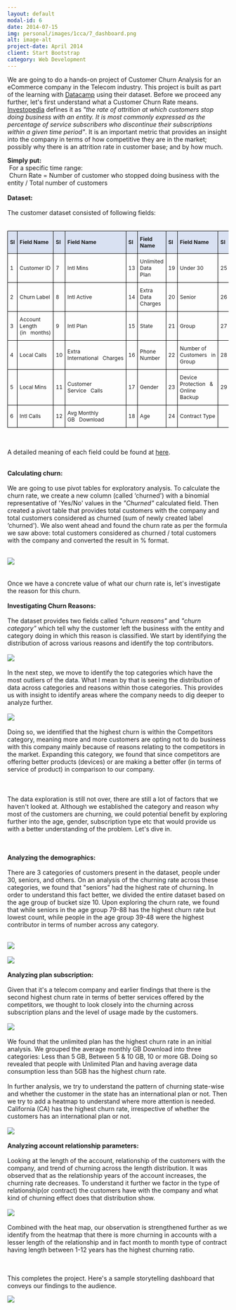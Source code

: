 ```yaml
---
layout: default
modal-id: 6
date: 2014-07-15
img: personal/images/1cca/7_dashboard.png
alt: image-alt
project-date: April 2014
client: Start Bootstrap
category: Web Development
---
```

<style type="text/css">
.tg  {border-collapse:collapse;border-spacing:0;width: auto;height: auto;}
.tg td{border-color:black;border-style:solid;border-width:1px;font-size:12px;
  overflow:hidden;padding:10px 5px;word-break:normal;}
.tg th{border-color:black;border-style:solid;border-width:1px;font-size:12px;
  font-weight:normal;overflow:hidden;padding:10px 5px;word-break:normal;}
.tg .tg-cly1{text-align:left;vertical-align:middle}
.tg .tg-99ka{background-color:#D9E1F2;font-weight:bold;text-align:left;vertical-align:middle}
.responsive {width: auto;height: auto}
</style>
<div>
   <p>We are going to do a hands-on project of Customer Churn Analysis for an eCommerce company in the Telecom industry. This project is built as part of the learning with <a href="https://app.datacamp.com/learn">Datacamp</a> using their dataset. Before we proceed any further, let's first understand what a Customer Churn Rate means. <a href="#:~:text=The%20churn%20rate%2C%20also%20known,within%20a%20given%20time%20period.">Investopedia</a> defines it as <em>"</em><em>the rate of attrition at which customers stop doing business with an entity. It is most commonly expressed as the percentage of service subscribers who discontinue their subscriptions within a given time period</em><em>"</em>. It is an important metric that provides an insight into the company in terms of how competitive they are in the market; possibly why there is an attrition rate in customer base; and by how much. </p>
   <b>Simply put:</b><br>
   &nbsp;For a specific time range:<br>
   &nbsp;Churn Rate = Number of customer who stopped doing business with the entity / Total number of customers<br><br>
   <b>Dataset:</b><br><br>
   The customer dataset consisted of following fields:<br><br>

<table class="tg">
<thead>
  <tr>
    <th class="tg-99ka">Sl</th>
    <th class="tg-99ka">Field Name</th>
    <th class="tg-99ka">Sl</th>
    <th class="tg-99ka">Field Name</th>
    <th class="tg-99ka">Sl</th>
    <th class="tg-99ka">Field Name</th>
    <th class="tg-99ka">Sl</th>
    <th class="tg-99ka">Field Name</th>
    <th class="tg-99ka">Sl</th>
    <th class="tg-99ka">Field Name</th>
  </tr>
</thead>
<tbody>
  <tr>
    <td class="tg-cly1">1</td>
    <td class="tg-cly1">Customer ID</td>
    <td class="tg-cly1">7</td>
    <td class="tg-cly1">Intl Mins</td>
    <td class="tg-cly1">13</td>
    <td class="tg-cly1">Unlimited Data Plan</td>
    <td class="tg-cly1">19</td>
    <td class="tg-cly1">Under 30</td>
    <td class="tg-cly1">25</td>
    <td class="tg-cly1">Payment Method</td>
  </tr>
  <tr>
    <td class="tg-cly1">2</td>
    <td class="tg-cly1">Churn Label</td>
    <td class="tg-cly1">8</td>
    <td class="tg-cly1">Intl Active</td>
    <td class="tg-cly1">14</td>
    <td class="tg-cly1">Extra Data Charges</td>
    <td class="tg-cly1">20</td>
    <td class="tg-cly1">Senior</td>
    <td class="tg-cly1">26</td>
    <td class="tg-cly1">Monthly Charge</td>
  </tr>
  <tr>
    <td class="tg-cly1">3</td>
    <td class="tg-cly1">Account Length (in&nbsp;&nbsp;&nbsp;months)</td>
    <td class="tg-cly1">9</td>
    <td class="tg-cly1">Intl Plan</td>
    <td class="tg-cly1">15</td>
    <td class="tg-cly1">State</td>
    <td class="tg-cly1">21</td>
    <td class="tg-cly1">Group</td>
    <td class="tg-cly1">27</td>
    <td class="tg-cly1">Total Charges</td>
  </tr>
  <tr>
    <td class="tg-cly1">4</td>
    <td class="tg-cly1">Local Calls</td>
    <td class="tg-cly1">10</td>
    <td class="tg-cly1">Extra International&nbsp;&nbsp;&nbsp;Charges</td>
    <td class="tg-cly1">16</td>
    <td class="tg-cly1">Phone Number</td>
    <td class="tg-cly1">22</td>
    <td class="tg-cly1">Number of Customers&nbsp;&nbsp;&nbsp;in Group</td>
    <td class="tg-cly1">28</td>
    <td class="tg-cly1">Churn Category</td>
  </tr>
  <tr>
    <td class="tg-cly1">5</td>
    <td class="tg-cly1">Local Mins</td>
    <td class="tg-cly1">11</td>
    <td class="tg-cly1">Customer Service&nbsp;&nbsp;&nbsp;Calls</td>
    <td class="tg-cly1">17</td>
    <td class="tg-cly1">Gender</td>
    <td class="tg-cly1">23</td>
    <td class="tg-cly1">Device Protection&nbsp;&nbsp;&nbsp;&amp; Online Backup</td>
    <td class="tg-cly1">29</td>
    <td class="tg-cly1">Churn Reason</td>
  </tr>
  <tr>
    <td class="tg-cly1">6</td>
    <td class="tg-cly1">Intl Calls</td>
    <td class="tg-cly1">12</td>
    <td class="tg-cly1">Avg Monthly GB&nbsp;&nbsp;&nbsp;Download</td>
    <td class="tg-cly1">18</td>
    <td class="tg-cly1">Age</td>
    <td class="tg-cly1">24</td>
    <td class="tg-cly1">Contract Type</td>
    <td class="tg-cly1"></td>
    <td class="tg-cly1"></td>
  </tr>
</tbody>
</table>
<br>

A detailed meaning of each field could be found at <a href="https://assets.datacamp.com/production/repositories/6386/datasets/0d84b751e28911f4a2c51b1a38c0100a55d8037e/Metadata%20Sheet%20-%20Customer%20Churn.pdf">here</a>.<br><br>

<b>Calculating churn:</b><br><br>
We are going to use pivot tables for exploratory analysis. To calculate the churn rate, we create a new column (called ‘churned') with a binomial representative of 'Yes/No' values in the <i>"Churned"</i> calculated field. Then created a pivot table that provides total customers with the company and total customers considered as churned (sum of newly created label ‘churned'). We also went ahead and found the churn rate as per the formula we saw above:   total customers considered as churned / total customers with the company and converted the result in % format.<br><br>
   <div><img src="./personal/images/1cca/2_customerChurn.png" class="responsive"></div>
   <br><br>Once we have a concrete value of what our churn rate is, let's investigate the reason for this churn.
   <br><br><b>Investigating Churn Reasons:</b>
   <br><br>The dataset provides two fields called <i>"churn reasons"</i> and <i>"churn category"</i> which tell why the customer left the business with the entity and category doing in which this reason is classified. We start by identifying the distribution of across various reasons and identify the top contributors.<br><br>
   <div><img src="./personal/images/1cca/3_investigatingChurnReasonsn.png" class="responsive"></div>
   <br>In the next step, we move to identify the top categories which have the most outliers of the data. What I mean by that is seeing the distribution of data across categories and reasons within those categories. This provides us with insight to identify areas where the company needs to dig deeper to analyze further.<br><br>
   <div><img src="./personal/images/1cca/3_investigatingChurnReasons_2.png" class="responsive"></div>
<br>Doing so, we identified that the highest churn is within the Competitors category, meaning more and more customers are opting not to do business with this company mainly because of reasons relating to the competitors in the market. Expanding this category, we found that since competitors are offering better products (devices) or are making a better offer (in terms of service of product) in comparison to our company. <br><br>
   <br><br>The data exploration is still not over, there are still a lot of factors that we haven't looked at. Although we established the category and reason why most of the customers are churning, we could potential benefit by exploring further into the age, gender, subscription type etc that would provide us with a better understanding of the problem. Let's dive in.
   

<br><br><b>Analyzing the demographics:</b>
   <br><br>There are 3 categories of customers present in the dataset, people under 30, seniors, and others. On an analysis of the churning rate across these categories, we found that "seniors" had the highest rate of churning. In order to understand this fact better, we divided the entire dataset based on the age group of bucket size 10. Upon exploring the churn rate, we found that while seniors in the age group 79-88 has the highest churn rate but lowest count, while people in the age group 39-48 were the highest contributor in terms of number across any category.<br><br>
   <div><img src="./personal/images/1cca/4_AnalyzingDemographics.png" class="responsive"></div><br>
   <div><img src="./personal/images/1cca/4_AnalyzingDemographics_2.png" class="responsive"></div>
   <br><b>Analyzing plan subscription:</b>
   <br><br>Given that it's a telecom company and earlier findings that there is the second highest churn rate in terms of better services offered by the competitors, we thought to look closely into the churning across subscription plans and the level of usage made by the customers.<br><br>
   <div><img src="./personal/images/1cca/5_analyzingPlanSubscription.png" class="responsive"></div><br>
   We found that the unlimited plan has the highest churn rate in an initial analysis. We grouped the average monthly GB Download into three categories: Less than 5 GB, Between 5 &amp; 10 GB, 10 or more GB. Doing so revealed that people with Unlimited Plan and having average data consumption less than 5GB has the highest churn rate.<br><br>
   In further analysis, we try to understand the pattern of churning state-wise and whether the customer in the state has an international plan or not. Then we try to add a heatmap to understand where more attention is needed. California (CA) has the highest churn rate, irrespective of whether the customers has an international plan or not.
<br><br>
   <div><img src="./personal/images/1cca/5_analyzingPlanSubscription_2.png" class="responsive"></div>
   <br><b>Analyzing account relationship parameters:</b>
   <br><br>Looking at the length of the account, relationship of the customers with the company, and trend of churning across the length distribution. It was observed that as the relationship years of the account increases, the churning rate decreases. To understand it further we factor in the type of relationship(or contract) the customers have with the company and what kind of churning effect does that distribution show.<br><br>
   <div><img src="./personal/images/1cca/6_accRelParams.png" class="responsive"></div>
   <br>Combined with the heat map, our observation is strengthened further as we identify from the heatmap that there is more churning in accounts with a lesser length of the relationship and in fact month to month type of contract having length between 1-12 years has the highest churning ratio.

<br><br> This completes the project. Here's a sample storytelling dashboard that conveys our findings to the audience.
<br>
   <div><img src="./personal/images/1cca/7_dashboard.png" class="responsive"></div>
</div>
